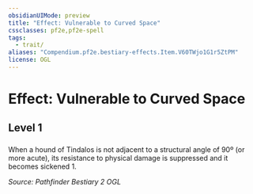 ```yaml
---
obsidianUIMode: preview
title: "Effect: Vulnerable to Curved Space"
cssclasses: pf2e,pf2e-spell
tags:
  - trait/
aliases: "Compendium.pf2e.bestiary-effects.Item.V60TWjo1G1r5ZtPM"
license: OGL
---
```

# Effect: Vulnerable to Curved Space
## Level 1
### 






When a hound of Tindalos is not adjacent to a structural angle of 90º (or more acute), its resistance to physical damage is suppressed and it becomes sickened 1.

*Source: Pathfinder Bestiary 2*
*OGL*